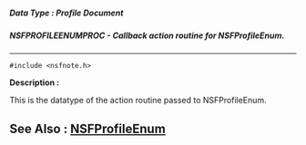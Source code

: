 ##### Data Type : Profile Document
##### NSFPROFILEENUMPROC - Callback action routine for NSFProfileEnum.
---
```
#include <nsfnote.h>
```
**Description :**

This is the datatype of the action routine passed to NSFProfileEnum.

**See Also :**
[NSFProfileEnum](/reference/Func/NSFProfileEnum)
---
